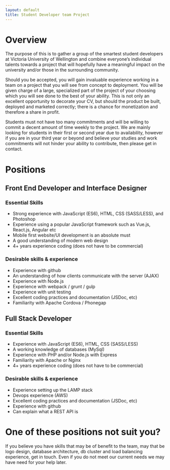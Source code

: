 ```yaml
---
layout: default
title: Student Developer team Project
---
```

# Overview

The purpose of this is to gather a group of the smartest student developers at Victoria University of Wellington and combine everyone’s individual talents towards a project that will hopefully have a meaningful impact on the university and/or those in the surrounding community.

Should you be accepted, you will gain invaluable experience working in a team on a project that you will see from concept to deployment. You will be given charge of a large, specialized part of the project of your choosing which you will see done to the best of your ability. This is not only an excellent opportunity to decorate your CV, but should the product be built, deployed and marketed correctly; there is a chance for monetization and therefore a share in profit.

Students must not have too many commitments and will be willing to commit a decent amount of time weekly to the project. We are mainly looking for students in their first or second year due to availability, however if you are in your third year or beyond and believe your studies and work commitments will not hinder your ability to contribute, then please get in contact.

# Positions

## Front End Developer and Interface Designer

### Essential Skills

- Strong experience with JavaScript (ES6), HTML, CSS (SASS/LESS), and Photoshop
- Experience using a popular JavaScript framework such as Vue.js, React.js, Angular etc
- Mobile first website/UI development is an absolute must
- A good understanding of modern web design
- 4+ years experience coding (does not have to be commercial)

### Desirable skills & experience

- Experience with github
- An understanding of how clients communicate with the server (AJAX)
- Experience with Node.js
- Experience with webpack / grunt / gulp
- Experience with unit testing
- Excellent coding practices and documentation (JSDoc, etc)
- Familiarity with Apache Cordova / Phonegap

## Full Stack Developer

### Essential Skills

- Experience with JavaScript (ES6), HTML, CSS (SASS/LESS)
- A working knowledge of databases (MySql)
- Experience with PHP and/or Node.js with Express
- Familiarity with Apache or Nginx
- 4+ years experience coding (does not have to be commercial)

### Desirable skills & experience

- Experience setting up the LAMP stack
- Devops experience (AWS)
- Excellent coding practices and documentation (JSDoc, etc)
- Experience with github
- Can explain what a REST API is

# One of these positions not suit you?

If you believe you have skills that may be of benefit to the team, may that be logo design, database architecture, db cluster and load balancing experience, get in touch. Even if you do not meet our current needs we may have need for your help later.
